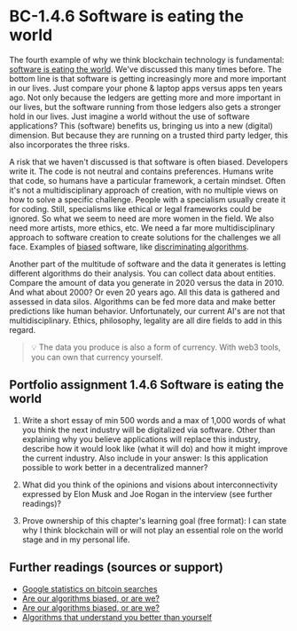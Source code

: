 # BC-1.4.6 Software is eating the world


The fourth example of why we think blockchain technology is fundamental: [software is eating the world](https://a16z.com/2011/08/20/why-software-is-eating-the-world/). We've discussed this many times before. The bottom line is that software is getting increasingly more and more important in our lives. Just compare your phone & laptop apps versus apps ten years ago. Not only because the ledgers are getting more and more important in our lives, but the software running from those ledgers also gets a stronger hold in our lives. Just imagine a world without the use of software applications? This (software) benefits us, bringing us into a new (digital) dimension. But because they are running on a trusted third party ledger, this also incorporates the three risks.

A risk that we haven't discussed is that software is often biased. Developers write it. The code is not neutral and contains preferences. Humans write that code, so humans have a particular framework, a certain mindset. Often it's not a multidisciplinary approach of creation, with no multiple views on how to solve a specific challenge. People with a specialism usually create it for coding. Still, specialisms like ethical or legal frameworks could be ignored. So what we seem to need are more women in the field. We also need more artists, more ethics, etc. We need a far more multidisciplinary approach to software creation to create solutions for the challenges we all face. Examples of [biased](https://www.youtube.com/watch?v=UXuJ8yQf6dI&feature=emb_logo) software, like [discriminating algorithms]( https://brightthemag.com/googles-algorithms-discriminate-against-women-and-people-of-color-578abb8a47c1). 

Another part of the multitude of software and the data it generates is letting different algorithms do their analysis. You can collect data about entities. Compare the amount of data you generate in 2020 versus the data in 2010. And what about 2000? Or even 20 years ago. All this data is gathered and assessed in data silos. Algorithms can be fed more data and make better predictions like human behavior. Unfortunately, our current AI's are not that multidisciplinary. Ethics, philosophy, legality are all dire fields to add in this regard.

>💡  The data you produce is also a form of currency. With web3 tools, you can own that currency yourself. 


## Portfolio assignment 1.4.6 Software is eating the world   

1. Write a short essay of min 500 words and a max of 1,000 words of what you think the next industry will be digitalized via software. Other than explaining why you believe applications will replace this industry, describe how it would look like (what it will do) and how it might improve the current industry. Also include in your answer: Is this application possible to work better in a decentralized manner?  

2. What did you think of the opinions and visions about interconnectivity expressed by Elon Musk and Joe Rogan in the interview (see further readings)?

3. Prove ownership of this chapter's learning goal (free format): I can state why I think blockchain will or will not play an essential role on the world stage and in my personal life.


## Further readings (sources or support) 
* [Google statistics on bitcoin searches](https://bitcoinist.com/google-analytics-bitcoin-demographics/)
* [Are our algorithms biased, or are we?](https://brightthemag.com/googles-algorithms-discriminate-against-women-and-people-of-color-578abb8a47c1)
* [Are our algorithms biased, or are we?](https://www.youtube.com/watch?v=UXuJ8yQf6dI&feature=emb_logo)
* [Algorithms that understand you better than yourself](https://www.youtube.com/watch?v=vC4FtajN_QY)




